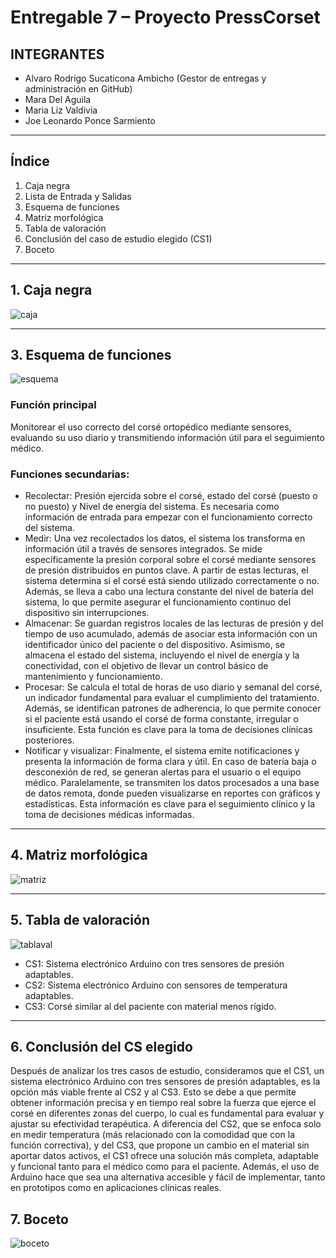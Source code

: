 # Entregable 7 – Proyecto PressCorset

## INTEGRANTES
- Alvaro Rodrigo Sucaticona Ambicho (Gestor de entregas y administración en GitHub)  
- Mara Del Aguila  
- Maria Liz Valdivia  
- Joe Leonardo Ponce Sarmiento  

---

## Índice

1. Caja negra  
2. Lista de Entrada y Salidas
3. Esquema de funciones  
4. Matriz morfológica  
5. Tabla de valoración  
6. Conclusión del caso de estudio elegido (CS1)  
7. Boceto  

---

## 1. Caja negra
![caja](https://i.imgur.com/RA4S2D3.jpeg)


---

## 3. Esquema de funciones


![esquema](https://i.imgur.com/kOhZlzG.jpeg)

### Función principal
Monitorear el uso correcto del corsé ortopédico mediante sensores, evaluando su uso diario y transmitiendo información útil para el seguimiento médico.

### Funciones secundarias:

- Recolectar: Presión ejercida sobre el corsé, estado del corsé (puesto o no puesto) y Nivel de energía del sistema. Es necesaria como información de entrada para empezar con el funcionamiento correcto del sistema.
- Medir: Una vez recolectados los datos, el sistema los transforma en información útil a través de sensores integrados. Se mide específicamente la presión corporal sobre el corsé mediante sensores de presión distribuidos en puntos clave. A partir de estas lecturas, el sistema determina si el corsé está siendo utilizado correctamente o no. Además, se lleva a cabo una lectura constante del nivel de batería del sistema, lo que permite asegurar el funcionamiento continuo del dispositivo sin interrupciones.
- Almacenar: Se guardan registros locales de las lecturas de presión y del tiempo de uso acumulado, además de asociar esta información con un identificador único del paciente o del dispositivo. Asimismo, se almacena el estado del sistema, incluyendo el nivel de energía y la conectividad, con el objetivo de llevar un control básico de mantenimiento y funcionamiento.
- Procesar: Se calcula el total de horas de uso diario y semanal del corsé, un indicador fundamental para evaluar el cumplimiento del tratamiento. Además, se identifican patrones de adherencia, lo que permite conocer si el paciente está usando el corsé de forma constante, irregular o insuficiente. Esta función es clave para la toma de decisiones clínicas posteriores.
- Notificar y visualizar: Finalmente, el sistema emite notificaciones y presenta la información de forma clara y útil. En caso de batería baja o desconexión de red, se generan alertas para el usuario o el equipo médico. Paralelamente, se transmiten los datos procesados a una base de datos remota, donde pueden visualizarse en reportes con gráficos y estadísticas. Esta información es clave para el seguimiento clínico y la toma de decisiones médicas informadas.

---

## 4. Matriz morfológica

![matriz](https://i.imgur.com/hePCjA3.jpeg)

---

## 5. Tabla de valoración
![tablaval](https://i.imgur.com/8blWgPE.png)

- CS1: Sistema electrónico Arduino con tres sensores de presión adaptables.  
- CS2: Sistema electrónico Arduino con sensores de temperatura adaptables.  
- CS3: Corsé similar al del paciente con material menos rígido.


---

## 6. Conclusión del CS elegido

Después de analizar los tres casos de estudio, consideramos que el CS1, un sistema electrónico Arduino con tres sensores de presión adaptables, es la opción más viable frente al CS2 y al CS3. Esto se debe a que permite obtener información precisa y en tiempo real sobre la fuerza que ejerce el corsé en diferentes zonas del cuerpo, lo cual es fundamental para evaluar y ajustar su efectividad terapéutica. A diferencia del CS2, que se enfoca solo en medir temperatura (más relacionado con la comodidad que con la función correctiva), y del CS3, que propone un cambio en el material sin aportar datos activos, el CS1 ofrece una solución más completa, adaptable y funcional tanto para el médico como para el paciente. Además, el uso de Arduino hace que sea una alternativa accesible y fácil de implementar, tanto en prototipos como en aplicaciones clínicas reales.
## 7. Boceto
![boceto](https://i.imgur.com/jAOIXmP.jpeg)
